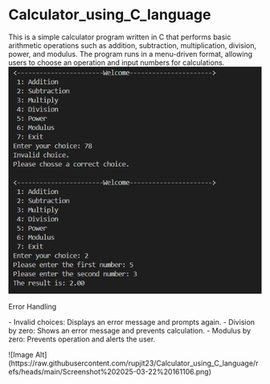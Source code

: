 # Calculator_using_C_language
This is a simple calculator program written in C that performs basic arithmetic operations such as addition, subtraction, multiplication, division, power, and modulus. The program runs in a menu-driven format, allowing users to choose an operation and input numbers for calculations.
![Image Alt](https://raw.githubusercontent.com/rupjit23/Calculator_using_C_language/refs/heads/main/Screenshot%202025-03-22%20161137.png)

Error Handling
<p>
- Invalid choices: Displays an error message and prompts again.
- Division by zero: Shows an error message and prevents calculation.
- Modulus by zero: Prevents operation and alerts the user.</p>
![Image Alt](https://raw.githubusercontent.com/rupjit23/Calculator_using_C_language/refs/heads/main/Screenshot%202025-03-22%20161106.png)

